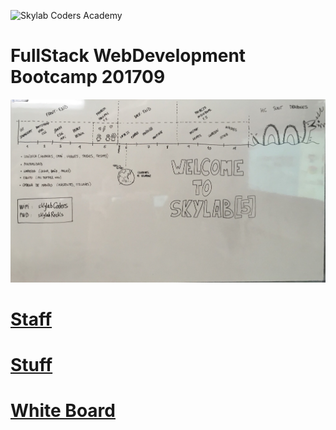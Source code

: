 ![Skylab Coders Academy](http://www.skylabcoders.com/images/403/default.png "Skylab Coders Academy")

FullStack WebDevelopment Bootcamp 201709
========================================

![Calendar](images/calendar.jpg)

# [Staff](staff)

# [Stuff](stuff)

# [White Board](https://docs.google.com/document/d/1sXhC2zKXtrObzM79ByO6NsMDnWDgGQCGQxRmBBcsqYM/edit)